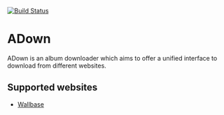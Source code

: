 [![Build Status](https://travis-ci.org/flatzo/ADown.png?branch=master)](https://travis-ci.org/flatzo/ADown)

ADown
======

ADown is an album downloader which aims to offer a unified interface to 
download from different websites.

Supported websites
-------------------

* [Wallbase](http://wallbase.cc)